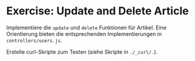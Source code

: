 # Exercise: Update and Delete Article

Implementiere die `update` und `delete` Funktionen für Artikel.
Eine Orientierung bieten die entsprechenden Implementierungen in `controllers/users.js`.

Erstelle curl-Skripte zum Testen (siehe Skripte in `./_curl/.`).

